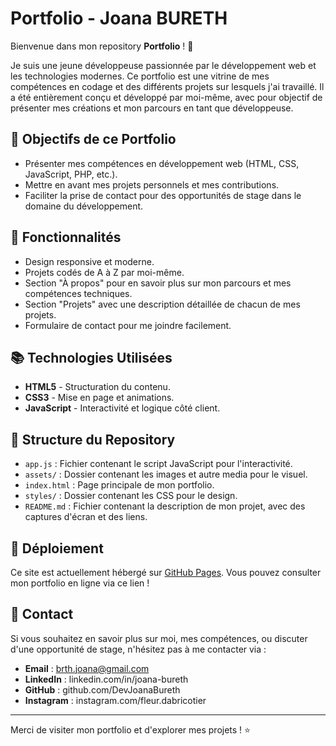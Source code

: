 # Portfolio - Joana BURETH

Bienvenue dans mon repository **Portfolio** ! 🎉

Je suis une jeune développeuse passionnée par le développement web et les technologies modernes. Ce portfolio est une vitrine de mes compétences en codage et des différents projets sur lesquels j'ai travaillé. Il a été entièrement conçu et développé par moi-même, avec pour objectif de présenter mes créations et mon parcours en tant que développeuse.

## 🎯 Objectifs de ce Portfolio

- Présenter mes compétences en développement web (HTML, CSS, JavaScript, PHP, etc.).
- Mettre en avant mes projets personnels et mes contributions.
- Faciliter la prise de contact pour des opportunités de stage dans le domaine du développement.

## 🌟 Fonctionnalités

- Design responsive et moderne.
- Projets codés de A à Z par moi-même.
- Section "À propos" pour en savoir plus sur mon parcours et mes compétences techniques.
- Section "Projets" avec une description détaillée de chacun de mes projets.
- Formulaire de contact pour me joindre facilement.

## 📚 Technologies Utilisées

- **HTML5** - Structuration du contenu.
- **CSS3** - Mise en page et animations.
- **JavaScript** - Interactivité et logique côté client.

## 📂 Structure du Repository

- `app.js` : Fichier contenant le script JavaScript pour l'interactivité.
- `assets/` : Dossier contenant les images et autre media pour le visuel.
- `index.html` : Page principale de mon portfolio.
- `styles/` : Dossier contenant les CSS pour le design.
- `README.md` : Fichier contenant la description de mon projet, avec des captures d'écran et des liens.

## 🚀 Déploiement

Ce site est actuellement hébergé sur [GitHub Pages](https://devjoanabureth.github.io/Portfolio/). Vous pouvez consulter mon portfolio en ligne via ce lien !

## 📧 Contact

Si vous souhaitez en savoir plus sur moi, mes compétences, ou discuter d'une opportunité de stage, n'hésitez pas à me contacter via :
- **Email** : brth.joana@gmail.com
- **LinkedIn** : linkedin.com/in/joana-bureth
- **GitHub** : github.com/DevJoanaBureth
- **Instagram** : instagram.com/fleur.dabricotier

---

Merci de visiter mon portfolio et d'explorer mes projets ! ⭐
